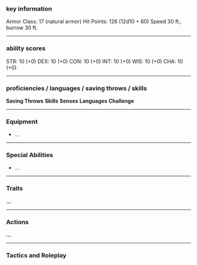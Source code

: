### key information

Armor Class: 17 (natural armor)
Hit Points: 126 (12d10 + 60)
Speed 30 ft., burrow 30 ft.

---

### ability scores

STR: 10 (+0) 
DEX: 10 (+0)
CON: 10 (+0)
INT: 10 (+0)
WIS: 10 (+0)
CHA: 10 (+0)

---

### proficiencies / languages / saving throws / skills

**Saving Throws**
**Skills** 
**Senses**
**Languages** 
**Challenge**

---

### Equipment

- ...

---

### Special Abilities

- ...

---

### Traits

**...**

---

### Actions

**...**

---

### Tactics and Roleplay